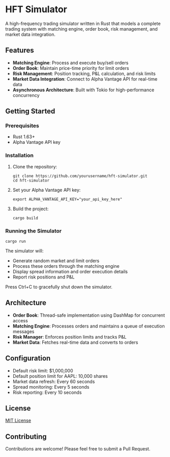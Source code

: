 # HFT Simulator

A high-frequency trading simulator written in Rust that models a complete trading system with matching engine, order book, risk management, and market data integration.

## Features

- **Matching Engine**: Process and execute buy/sell orders
- **Order Book**: Maintain price-time priority for limit orders
- **Risk Management**: Position tracking, P&L calculation, and risk limits
- **Market Data Integration**: Connect to Alpha Vantage API for real-time data
- **Asynchronous Architecture**: Built with Tokio for high-performance concurrency

## Getting Started

### Prerequisites

- Rust 1.63+
- Alpha Vantage API key

### Installation

1. Clone the repository:
   ```
   git clone https://github.com/yourusername/hft-simulator.git
   cd hft-simulator
   ```

2. Set your Alpha Vantage API key:
   ```
   export ALPHA_VANTAGE_API_KEY="your_api_key_here"
   ```

3. Build the project:
   ```
   cargo build
   ```

### Running the Simulator

```
cargo run
```

The simulator will:
- Generate random market and limit orders
- Process these orders through the matching engine
- Display spread information and order execution details
- Report risk positions and P&L

Press Ctrl+C to gracefully shut down the simulator.

## Architecture

- **Order Book**: Thread-safe implementation using DashMap for concurrent access
- **Matching Engine**: Processes orders and maintains a queue of execution messages
- **Risk Manager**: Enforces position limits and tracks P&L
- **Market Data**: Fetches real-time data and converts to orders

## Configuration

- Default risk limit: $1,000,000
- Default position limit for AAPL: 10,000 shares
- Market data refresh: Every 60 seconds
- Spread monitoring: Every 5 seconds
- Risk reporting: Every 10 seconds

## License

[MIT License](LICENSE)

## Contributing

Contributions are welcome! Please feel free to submit a Pull Request.
